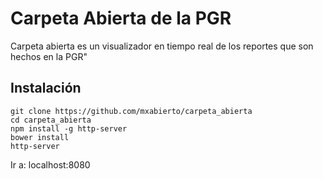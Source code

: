 # Carpeta Abierta de la PGR

Carpeta abierta es un visualizador en tiempo real de los reportes que son hechos en la PGR"

## Instalación
    git clone https://github.com/mxabierto/carpeta_abierta
    cd carpeta_abierta
    npm install -g http-server
    bower install
    http-server

Ir a: localhost:8080
